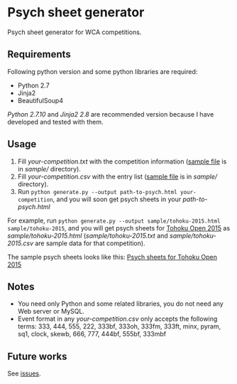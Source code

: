 # Psych sheet generator

Psych sheet generator for WCA competitions.


## Requirements

Following python version and some python libraries are required:

* Python 2.7
* Jinja2
* BeautifulSoup4

*Python 2.7.10* and *Jinja2 2.8* are recommended version because I have developed and tested with them.


## Usage

1. Fill *your-competition.txt* with the competition information
([sample file](sample/tohoku-2015.txt) is in *sample/* directory).
1. Fill *your-competition.csv* with the entry list
([sample file](sample/tohoku-2015.csv) is in *sample/* directory).
1. Run `python generate.py --output path-to-psych.html your-competition`,
and you will soon get psych sheets in your *path-to-psych.html*

For example, run `python generate.py --output sample/tohoku-2015.html sample/tohoku-2015`,
and you will get psych sheets for [Tohoku Open 2015](https://worldcubeassociation.org/results/c.php?i=TohokuOpen2015)
as *sample/tohoku-2015.html*
(*sample/tohoku-2015.txt* and *sample/tohoku-2015.csv* are sample data for that competition).

The sample psych sheets looks like this:
[Psych sheets for Tohoku Open 2015](http://www.terabo.net/psych-sheet/tohoku-2015.html)


## Notes

* You need only Python and some related libraries, you do not need any Web server or MySQL.
* Event format in any *your-competition.csv* only accepts the following terms: 333, 444, 555, 222, 333bf, 333oh, 333fm, 333ft, minx, pyram, sq1, clock, skewb, 666, 777, 444bf, 555bf, 333mbf


## Future works

See [issues](https://github.com/kotarot/psych-gen/issues).

